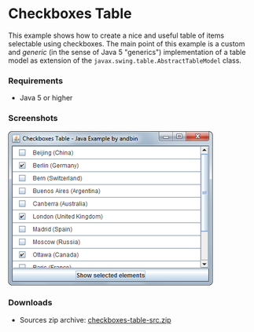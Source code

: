 # Checkboxes Table

This example shows how to create a nice and useful table of items selectable
using checkboxes. The main point of this example is a custom and *generic*
(in the sense of Java 5 "generics") implementation of a table model as extension
of the `javax.swing.table.AbstractTableModel` class.

### Requirements

* Java 5 or higher

### Screenshots

![Screenshot 1](screenshot-01.png "Screenshot 1")

### Downloads

* Sources zip archive: [checkboxes-table-src.zip](dist/checkboxes-table-src.zip?raw=true)
